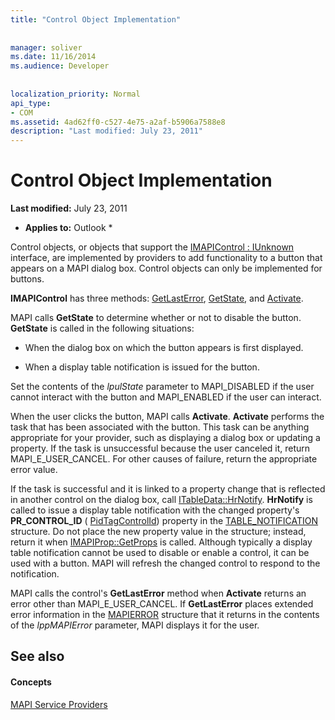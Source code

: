 ```yaml
---
title: "Control Object Implementation"
 
 
manager: soliver
ms.date: 11/16/2014
ms.audience: Developer
 
 
localization_priority: Normal
api_type:
- COM
ms.assetid: 4ad62ff0-c527-4e75-a2af-b5906a7588e8
description: "Last modified: July 23, 2011"
---
```


# Control Object Implementation

 **Last modified:** July 23, 2011 
  
 * **Applies to:** Outlook * 
  
Control objects, or objects that support the [IMAPIControl : IUnknown](imapicontroliunknown.md) interface, are implemented by providers to add functionality to a button that appears on a MAPI dialog box. Control objects can only be implemented for buttons. 
  
 **IMAPIControl** has three methods: [GetLastError](imapicontrol-getlasterror.md), [GetState](imapicontrol-getstate.md), and [Activate](imapicontrol-activate.md). 
  
MAPI calls **GetState** to determine whether or not to disable the button. **GetState** is called in the following situations: 
  
- When the dialog box on which the button appears is first displayed.
    
- When a display table notification is issued for the button. 
    
Set the contents of the  _lpulState_ parameter to MAPI_DISABLED if the user cannot interact with the button and MAPI_ENABLED if the user can interact. 
  
When the user clicks the button, MAPI calls **Activate**. **Activate** performs the task that has been associated with the button. This task can be anything appropriate for your provider, such as displaying a dialog box or updating a property. If the task is unsuccessful because the user canceled it, return MAPI_E_USER_CANCEL. For other causes of failure, return the appropriate error value. 
  
If the task is successful and it is linked to a property change that is reflected in another control on the dialog box, call [ITableData::HrNotify](itabledata-hrnotify.md). **HrNotify** is called to issue a display table notification with the changed property's **PR_CONTROL_ID** ( [PidTagControlId](pidtagcontrolid-canonical-property.md)) property in the [TABLE_NOTIFICATION](table_notification.md) structure. Do not place the new property value in the structure; instead, return it when [IMAPIProp::GetProps](imapiprop-getprops.md) is called. Although typically a display table notification cannot be used to disable or enable a control, it can be used with a button. MAPI will refresh the changed control to respond to the notification. 
  
MAPI calls the control's **GetLastError** method when **Activate** returns an error other than MAPI_E_USER_CANCEL. If **GetLastError** places extended error information in the [MAPIERROR](mapierror.md) structure that it returns in the contents of the  _lppMAPIError_ parameter, MAPI displays it for the user. 
  
## See also

#### Concepts

[MAPI Service Providers](mapi-service-providers.md)

